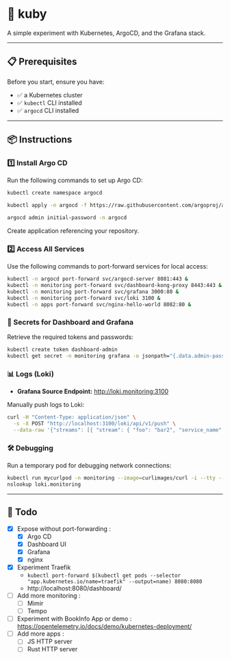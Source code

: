 # 🎲 kuby

A simple experiment with Kubernetes, ArgoCD, and the Grafana stack.

---
## 📋 Prerequisites

Before you start, ensure you have:

- ✅ a Kubernetes cluster
- ✅ `kubectl` CLI installed
- ✅ `argocd` CLI installed

---

## 📦 Instructions

### 1️⃣ Install Argo CD

Run the following commands to set up Argo CD:

```bash
kubectl create namespace argocd

kubectl apply -n argocd -f https://raw.githubusercontent.com/argoproj/argo-cd/stable/manifests/install.yaml

argocd admin initial-password -n argocd
```

Create application referencing your repository.

### 2️⃣ Access All Services

Use the following commands to port-forward services for local access:

```bash
kubectl -n argocd port-forward svc/argocd-server 8081:443 &
kubectl -n monitoring port-forward svc/dashboard-kong-proxy 8443:443 &
kubectl -n monitoring port-forward svc/grafana 3000:80 &
kubectl -n monitoring port-forward svc/loki 3100 &
kubectl -n apps port-forward svc/nginx-hello-world 8082:80 &
```

### 🔐 Secrets for Dashboard and Grafana 

Retrieve the required tokens and passwords:

```bash
kubectl create token dashboard-admin
kubectl get secret -n monitoring grafana -o jsonpath="{.data.admin-password}" | base64 --decode ; echo
```

### 📊 Logs (Loki)
- **Grafana Source Endpoint:** http://loki.monitoring:3100

Manually push logs to Loki:

```bash
curl -H "Content-Type: application/json" \
  -s -X POST "http://localhost:3100/loki/api/v1/push" \
  --data-raw '{"streams": [{ "stream": { "foo": "bar2", "service_name": "test" }, "values": [ [ "'$(date +%s)000000000'", "hello" ] ] }]}'
```

### 🛠️ Debugging

Run a temporary pod for debugging network connections:

```bash
kubectl run mycurlpod -n monitoring --image=curlimages/curl -i --tty -- sh
nslookup loki.monitoring
```

---

##  📝 Todo

- [x] Expose without port-forwarding :
  - [x] Argo CD
  - [x] Dashboard UI
  - [x] Grafana
  - [x] nginx
- [x] Experiment Traefik 
  - `kubectl port-forward $(kubectl get pods --selector "app.kubernetes.io/name=traefik" --output=name) 8080:8080`
  - http://localhost:8080/dashboard/
- [ ] Add more monitoring :
  - [ ] Mimir
  - [ ] Tempo
- [ ] Experiment with BookInfo App or demo : https://opentelemetry.io/docs/demo/kubernetes-deployment/
- [ ] Add more apps :
  - [ ] JS HTTP server
  - [ ] Rust HTTP server
